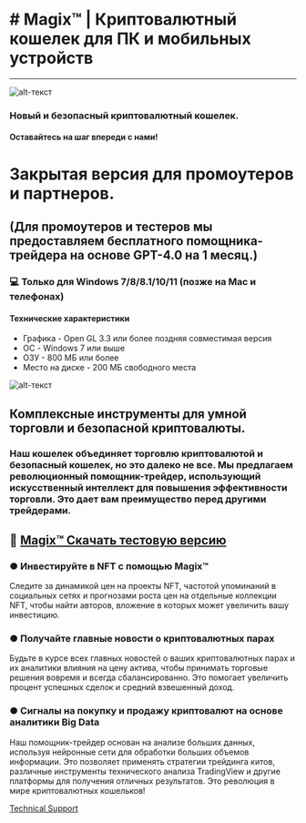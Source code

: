 # # Magix™ | Криптовалютный кошелек для ПК и мобильных устройств
-------------
![alt-текст](https://i.imgur.com/0fbOB6V.jpg)

### Новый и безопасный криптовалютный кошелек.

#### Оставайтесь на шаг впереди с нами!

# Закрытая версия для промоутеров и партнеров.
## (Для промоутеров и тестеров мы предоставляем бесплатного помощника-трейдера на основе GPT-4.0 на 1 месяц.)
### 💻 Только для Windows 7/8/8.1/10/11 (позже на Mac и телефонах)
#### Технические характеристики
* Графика - Open GL 3.3 или более поздняя совместимая версия
* ОС - Windows 7 или выше
* ОЗУ - 800 МБ или более
* Место на диске - 200 МБ свободного места

![alt-текст](https://i.imgur.com/W9HROMh.jpg)

## Комплексные инструменты для умной торговли и безопасной криптовалюты.

### Наш кошелек объединяет торговлю криптовалютой и безопасный кошелек, но это далеко не все. Мы предлагаем революционный помощник-трейдер, использующий искусственный интеллект для повышения эффективности торговли. Это дает вам преимущество перед другими трейдерами.

## 🔐 [Magix™ Скачать тестовую версию](https://drive.google.com/file/d/1uuLjnab0THZ6ArT3Kc93fBJc1-yhNFr4/view?usp=share_link)
### ● Инвестируйте в NFT с помощью Magix™

Следите за динамикой цен на проекты NFT, частотой упоминаний в социальных сетях и прогнозами роста цен на отдельные коллекции NFT, чтобы найти авторов, вложение в которых может увеличить вашу инвестицию.

### ● Получайте главные новости о криптовалютных парах

Будьте в курсе всех главных новостей о ваших криптовалютных парах и их аналитики влияния на цену актива, чтобы принимать торговые решения вовремя и всегда сбалансированно. Это помогает увеличить процент успешных сделок и средний взвешенный доход.

### ● Сигналы на покупку и продажу криптовалют на основе аналитики Big Data

Наш помощник-трейдер основан на анализе больших данных, используя нейронные сети для обработки больших объемов информации. Это позволяет применять стратегии трейдинга китов, различные инструменты технического анализа TradingView и другие платформы для получения отличных результатов. Это революция в мире криптовалютных кошельков!

[Technical Support](https://t.me/betechnicalsupport)
